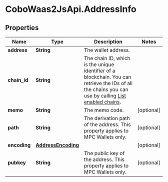 # CoboWaas2JsApi.AddressInfo

## Properties

Name | Type | Description | Notes
------------ | ------------- | ------------- | -------------
**address** | **String** | The wallet address. | 
**chain_id** | **String** | The chain ID, which is the unique identifier of a blockchain. You can retrieve the IDs of all the chains you can use by calling [List enabled chains](/v2/api-references/wallets/list-enabled-chains). | 
**memo** | **String** | The memo code. | [optional] 
**path** | **String** | The derivation path of the address. This property applies to MPC Wallets only. | [optional] 
**encoding** | [**AddressEncoding**](AddressEncoding.md) |  | [optional] 
**pubkey** | **String** | The public key of the address. This property applies to MPC Wallets only. | [optional] 


